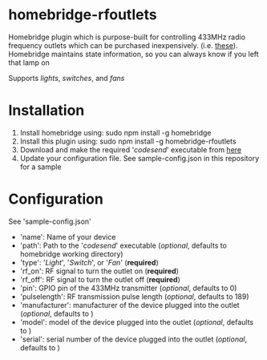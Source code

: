 # homebridge-rfoutlets

Homebridge  plugin which is purpose-built for controlling 433MHz radio frequency outlets which can be purchased inexpensively. (i.e. [these](https://www.amazon.com/Etekcity-Wireless-Electrical-Household-Appliances/dp/B00DQELHBS "Etekcity Wireless Outlets")). Homebridge maintains state information, so you can always know if you left that lamp on

Supports *lights*, *switches*, and *fans*

# Installation

1. Install homebridge using: sudo npm install -g homebridge
2. Install this plugin using: sudo npm install -g homebridge-rfoutlets
3. Download and make the required '*codesend*' executable from [here](https://github.com/ninjablocks/433Utils/tree/master/RPi_utils "RPi_utils")
4. Update your configuration file. See sample-config.json in this repository for a sample

# Configuration

See 'sample-config.json'

- 'name': Name of your device
- 'path': Path to the '*codesend*' executable (*optional*, defaults to homebridge working directory)
- 'type': '*Light*', '*Switch*', or '*Fan*'  (**required**)
- 'rf_on': RF signal to turn the outlet on (**required**)
- 'rf_off': RF signal to turn the outlet off (**required**)
- 'pin': GPIO pin of the 433MHz transmitter (*optional*, defaults to 0)
- 'pulselength': RF transmission pulse length (*optional*, defaults to 189)
- 'manufacturer': manufacturer of the device plugged into the outlet (*optional*, defaults to *<blank>*)
- 'model': model of the device plugged into the outlet (*optional*, defaults to *<blank>*)
- 'serial': serial number of the device plugged into the outlet (*optional*, defaults to *<blank>*)
